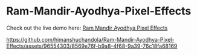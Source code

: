 # Ram-Mandir-Ayodhya-Pixel-Effects

Check out the live demo here: [Ram Mandir Ayodhya Pixel Effects](https://ram-mandir-ayodhya-pixel-effects.vercel.app/)

https://github.com/himanshuchandola/Ram-Mandir-Ayodhya-Pixel-Effects/assets/96554303/8569e76f-b9a8-4f68-9a39-76c18fa68169

